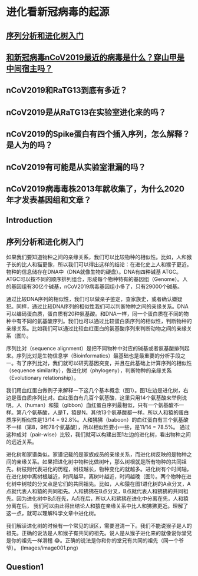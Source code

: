 # 进化看新冠病毒的起源
## [序列分析和进化树入门](#introduction)
## [和新冠病毒nCoV2019最近的病毒是什么？穿山甲是中间宿主吗？](#question1)
## nCoV2019和RaTG13到底有多近？
## nCoV2019是从RaTG13在实验室进化来的吗？
## nCoV2019的Spike蛋白有四个插入序列，怎么解释？是人为的吗？
## nCoV2019有可能是从实验室泄漏的吗？
## nCoV2019病毒毒株2013年就收集了，为什么2020年才发表基因组和文章？

## Introduction
## 序列分析和进化树入门
如果我们要知道物种之间的亲缘关系，我们可以比较物种的相似性。比如，人和猴子长的比人和猫更像，所以我们可以得出这样的结论：在进化史上人和猴子更近。物种的信息储存在DNA中（DNA就像生物的硬盘）。DNA有四种碱基 ATGC。ATGC可以按不同的顺序排列组合，形成每个物种特有的基因组（Genome）。人的基因组有30亿个碱基，nCoV2019病毒基因组小多了，只有29000个碱基。

通过比较DNA序列的相似性，我们可以做亲子鉴定，查家族史，或者确认嫌疑犯。同样，通过比较DNA序列的相似性我们可以判断物种之间的亲缘关系。DNA可以编码蛋白质，蛋白质有20种氨基酸。和DNA一样，同一个蛋白质在不同的物种中有不同的氨基酸序列。我们也可以通过比较蛋白质序列的相似性，判断物种的亲缘关系。比如我们可以通过比较血红蛋白的氨基酸序列来判断动物之间的亲缘关系（图1）。

序列比对（sequence alignment）是把不同物种中对应的碱基或者氨基酸排列起来。序列比对是生物信息学（Bioinformatics）最基础也是最重要的分析手段之一。有了序列比对，我们就可以研究基因突变，并且在此基础上计算序列的相似性（sequence similarity），做进化树（phylogeny），判断物种的亲缘关系 （Evolutionary relationship）。

我们用血红蛋白做例子来解释一下这几个基本概念（图1）。图1左边是进化树，右边是蛋白质序列比对。血红蛋白有几百个氨基酸，这里只用14个氨基酸来举例说明。人（human）和猿（gibbon）血红蛋白序列最相似，只有一个氨基酸不一样。第八个氨基酸，人是T，猿是N。其他13个氨基酸都一样。所以人和猿的蛋白质序列相似性是13/14 = 92.8%。人和狒狒（baboon）的血红蛋白有三个氨基酸不一样（第8，9和78个氨基酸），所以相似性要小一些，是11/14 = 78.5%。 通过这种成对（pair-wise）比较，我们就可以构建出图1左边的进化树，看出物种之间的远近关系。

进化树和家谱类似。家谱记载的是家族成员的亲缘关系，而进化树反映的是物种之间的亲缘关系。如果把进化树中物种比做树叶，那么树根就是所有物种的共同祖先。树枝则代表进化的历程，树枝越长，物种变化的就越多。进化树有个时间轴，在进化树中离树根越近，时间越早，离树叶越近，时间越晚（图1）。两个物种在进化树中树枝的分叉点是它们的共同祖先。比如，人和猿在图1进化树的A点分叉，A点就代表人和猿的共同祖先。人和狒狒在B点分叉，B点就代表人和狒狒的共同祖先。因为进化树中B点在先，A点在后，所以人和狒狒在进化中分离在先，人和猿分离在后， 我们可以由此得出结论人和猿在亲缘关系中比人和狒狒更近。理解了这一点，就可以理解科学文章中进化树。

我们解读进化树的时候有一个常见的误区，需要澄清一下。我们不能说猴子是人的祖先。正确的说法是人和猴子有共同的祖先。说人是从猴子进化来的就像说你堂兄是你的祖先一样滑稽 😂。正确的说法是你和你的堂兄有共同的祖先（同一个爷爷）。
(Images/image001.png)
## Question1
##
